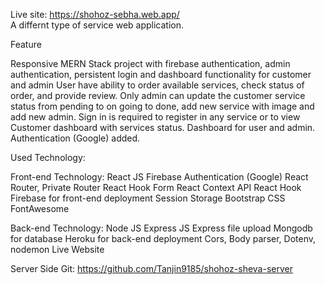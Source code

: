 Live site: https://shohoz-sebha.web.app/     
A differnt type of service web application.

Feature

Responsive MERN Stack project with firebase authentication, admin authentication, persistent login and dashboard functionality for customer and admin
User have ability to order available services, check status of order, and provide review.
Only admin can update the customer service status from pending to on going to done, add new service with image and add new admin.
Sign in is required to register in any service or to view Customer dashboard with services status.
Dashboard for user and admin.
Authentication (Google) added.

Used Technology:

Front-end Technology:
    React JS
    Firebase Authentication (Google)
    React Router, Private Router
    React Hook Form
    React Context API
    React Hook
    Firebase for front-end deployment
    Session Storage
    Bootstrap
    CSS
    FontAwesome

Back-end Technology:
    Node JS
    Express JS
    Express file upload
    Mongodb for database
    Heroku for back-end deployment
    Cors, Body parser, Dotenv, nodemon
    Live Website

Server Side Git: https://github.com/Tanjin9185/shohoz-sheva-server





